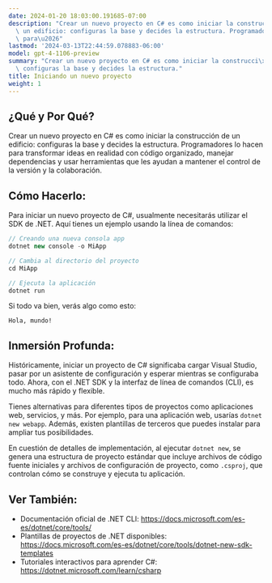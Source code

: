 ```yaml
---
date: 2024-01-20 18:03:00.191685-07:00
description: "Crear un nuevo proyecto en C# es como iniciar la construcci\xF3n de\
  \ un edificio: configuras la base y decides la estructura. Programadores lo hacen\
  \ para\u2026"
lastmod: '2024-03-13T22:44:59.078883-06:00'
model: gpt-4-1106-preview
summary: "Crear un nuevo proyecto en C# es como iniciar la construcci\xF3n de un edificio:\
  \ configuras la base y decides la estructura."
title: Iniciando un nuevo proyecto
weight: 1
---
```


## ¿Qué y Por Qué?

Crear un nuevo proyecto en C# es como iniciar la construcción de un edificio: configuras la base y decides la estructura. Programadores lo hacen para transformar ideas en realidad con código organizado, manejar dependencias y usar herramientas que les ayudan a mantener el control de la versión y la colaboración.

## Cómo Hacerlo:

Para iniciar un nuevo proyecto de C#, usualmente necesitarás utilizar el SDK de .NET. Aquí tienes un ejemplo usando la línea de comandos:

```C#
// Creando una nueva consola app
dotnet new console -o MiApp

// Cambia al directorio del proyecto
cd MiApp

// Ejecuta la aplicación
dotnet run
```

Si todo va bien, verás algo como esto:

```plaintext
Hola, mundo!
```

## Inmersión Profunda:

Históricamente, iniciar un proyecto de C# significaba cargar Visual Studio, pasar por un asistente de configuración y esperar mientras se configuraba todo. Ahora, con el .NET SDK y la interfaz de línea de comandos (CLI), es mucho más rápido y flexible.

Tienes alternativas para diferentes tipos de proyectos como aplicaciones web, servicios, y más. Por ejemplo, para una aplicación web, usarías `dotnet new webapp`. Además, existen plantillas de terceros que puedes instalar para ampliar tus posibilidades.

En cuestión de detalles de implementación, al ejecutar `dotnet new`, se genera una estructura de proyecto estándar que incluye archivos de código fuente iniciales y archivos de configuración de proyecto, como `.csproj`, que controlan cómo se construye y ejecuta tu aplicación.

## Ver También:

- Documentación oficial de .NET CLI: https://docs.microsoft.com/es-es/dotnet/core/tools/
- Plantillas de proyectos de .NET disponibles: https://docs.microsoft.com/es-es/dotnet/core/tools/dotnet-new-sdk-templates
- Tutoriales interactivos para aprender C#: https://dotnet.microsoft.com/learn/csharp
